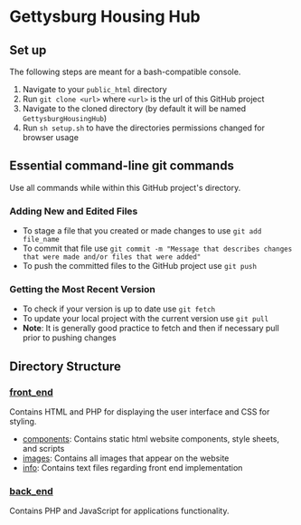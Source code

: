 # Gettysburg Housing Hub
## Set up
The following steps are meant for a bash-compatible console. 
1. Navigate to your `public_html` directory
2. Run `git clone <url>` where `<url>` is the url of this GitHub project
3. Navigate to the cloned directory (by default it will be named `GettysburgHousingHub`)
4. Run `sh setup.sh` to have the directories permissions changed for browser usage
## Essential command-line git commands
Use all commands while within this GitHub project's directory.
### Adding New and Edited Files
- To stage a file that you created or made changes to use `git add file_name`
- To commit that file use `git commit -m "Message that describes changes that were made and/or files that were added"`
- To push the committed files to the GitHub project use `git push`
### Getting the Most Recent Version 
- To check if your version is up to date use `git fetch`
- To update your local project with the current version use `git pull`
- **Note**: It is generally good practice to fetch and then if necessary pull prior to pushing changes
## Directory Structure
### [front_end](https://github.com/bersonconnor/GettysburgHousingHub/edit/main/front_end)
Contains HTML and PHP for displaying the user interface and CSS for styling.
- [components](https://github.com/bersonconnor/GettysburgHousingHub/edit/main/front_end/components): Contains static html website components, style sheets, and scripts
- [images](https://github.com/bersonconnor/GettysburgHousingHub/edit/main/front_end/images): Contains all images that appear on the website
- [info](https://github.com/bersonconnor/GettysburgHousingHub/edit/main/front_end/info): Contains text files regarding front end implementation
### [back_end](https://github.com/bersonconnor/GettysburgHousingHub/edit/main/back_end)
Contains PHP and JavaScript for applications functionality.
